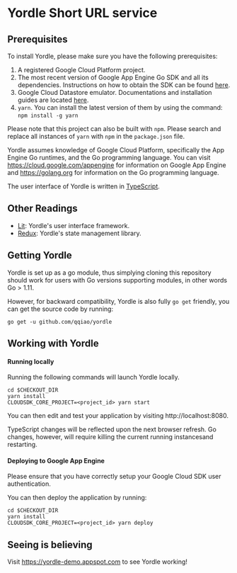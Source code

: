 Yordle Short URL service
========================

Prerequisites
-------------
To install Yordle, please make sure you have the following prerequisites:

1. A registered Google Cloud Platform project.
2. The most recent version of Google App Engine Go SDK and all its
   dependencies. Instructions on how to obtain the SDK can be found
   [here](https://cloud.google.com/appengine/docs/standard/go/download).
3. Google Cloud Datastore emulator. Documentations and installation guides are
   located [here](https://cloud.google.com/datastore/docs/tools/datastore-emulator).
4. ```yarn```. You can install the latest version of them by
   using the command: ```npm install -g yarn```

Please note that this project can also be built with ```npm```. Please search
and replace all instances of ```yarn``` with ```npm``` in the
```package.json``` file.

Yordle assumes knowledge of Google Cloud Platform, specifically the App Engine
Go runtimes, and the Go programming language. You can visit
https://cloud.google.com/appengine for information on Google App Engine and
https://golang.org for information on the Go programming language.

The user interface of Yordle is written in
[TypeScript](https://www.typescriptlang.org/).

Other Readings
--------------
- [Lit](https://lit.dev): Yordle's user
  interface framework.
- [Redux](https://redux.js.org/): Yordle's state management library.

Getting Yordle
--------------
Yordle is set up as a go module, thus simplying cloning this repository should
work for users with Go versions supporting modules, in other words Go > 1.11.

However, for backward compatibility, Yordle is also fully ```go get```
friendly, you can get the source code by running:

    go get -u github.com/qqiao/yordle

Working with Yordle
-------------------

#### Running locally
Running the following commands will launch Yordle locally.

    cd $CHECKOUT_DIR
    yarn install
    CLOUDSDK_CORE_PROJECT=<project_id> yarn start

You can then edit and test your application by visiting
http://localhost:8080.

TypeScript changes will be reflected upon the next browser refresh. Go changes,
however, will require killing the current running instancesand restarting.

#### Deploying to Google App Engine
Please ensure that you have correctly setup your Google Cloud SDK user
authentication.

You can then deploy the application by running:

    cd $CHECKOUT_DIR
    yarn install
    CLOUDSDK_CORE_PROJECT=<project_id> yarn deploy

Seeing is believing
-------------------
Visit https://yordle-demo.appspot.com to see Yordle working!
